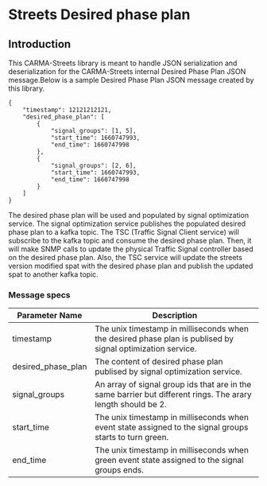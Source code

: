 # Streets Desired phase plan

## Introduction

This CARMA-Streets library is meant to handle JSON serialization and deserialization for the CARMA-Streets internal Desired Phase Plan JSON message.Below is a sample Desired Phase Plan JSON message created by this library.

```
{
	"timestamp": 12121212121,
	"desired_phase_plan": [
        {
            "signal_groups": [1, 5],
            "start_time": 1660747993,
            "end_time": 1660747998
	    },
        {
            "signal_groups": [2, 6],
            "start_time": 1660747993,
            "end_time": 1660747998
	    }
    ]
}
```
The desired phase plan will be used and populated by signal optimization service. The signal optimization service publishes the populated desired phase plan to a kafka topic. The TSC (Traffic Signal Client service) will subscribe to the kafka topic and consume the desired phase plan. Then, it will make SNMP calls to update the physical Traffic Signal controller based on the desired phase plan. Also, the TSC service will update the streets version modified spat with the desired phase plan and publish the updated spat to another kafka topic.

### Message specs
| Parameter Name | Description |
| -------------- | ----------- |
| timestamp | The unix timestamp in milliseconds when the desired phase plan is publised by signal optimization service.| 
| desired_phase_plan | The content of desired phase plan publised by signal optimization service.|
| signal_groups | An array of signal group ids that are in the same barrier but different rings. The arary length should be 2. |
| start_time | The unix timestamp in milliseconds when event state assigned to the signal groups starts to turn green.  |
| end_time | The unix timestamp in milliseconds when green event state assigned to the signal groups ends. |
